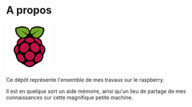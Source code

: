 #  A propos

![Rasperry Pi logo](https://raw.githubusercontent.com/DavidWisser/raspberry/master/cross-compile/img/logo_raspberrypi.png)

Ce dépôt représente l'ensemble de mes travaux sur le raspberry.

Il est en quelque sort un aide mémoire, ainsi qu'un lieu de partage de mes connaissances sur cette magnifique petite machine.
